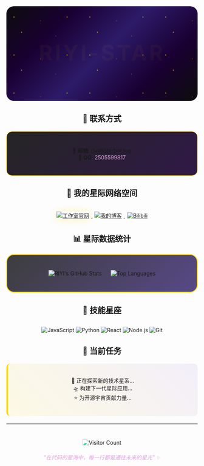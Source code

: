 

<div align="center">

<!-- 星空背景容器 -->
<div style="position: relative; background: linear-gradient(135deg, #0c0c0c 0%, #1a0033 25%, #2d1b69 50%, #1a0033 75%, #0c0c0c 100%); padding: 60px 20px; border-radius: 20px; overflow: hidden; margin-bottom: 30px;">
  
  <!-- 星空动画背景 -->
  <div style="position: absolute; top: 0; left: 0; width: 100%; height: 100%; background-image: radial-gradient(2px 2px at 20px 30px, #ffd700, transparent), radial-gradient(2px 2px at 40px 70px, #ffd700, transparent), radial-gradient(1px 1px at 90px 40px, #ffd700, transparent), radial-gradient(1px 1px at 130px 80px, #ffd700, transparent), radial-gradient(2px 2px at 160px 30px, #ffd700, transparent); background-repeat: repeat; background-size: 200px 100px; animation: sparkle 3s linear infinite;"></div>
  
  <!-- 主标题动画 -->
  <h1 style="font-size: 4em; font-weight: bold; background: linear-gradient(45deg, #ffd700, #ffb347, #dda0dd, #9370db); background-size: 400% 400%; -webkit-background-clip: text; -webkit-text-fill-color: transparent; background-clip: text; animation: gradientShift 3s ease-in-out infinite, fadeInUp 2s ease-out; text-shadow: 0 0 30px rgba(255, 215, 0, 0.5); margin: 0; letter-spacing: 0.1em;">
    RIYI-STAR
  </h1>
  
  <!-- 副标题 -->
  <p style="font-size: 1.2em; color: #dda0dd; margin-top: 20px; animation: fadeInUp 2s ease-out 0.5s both; text-shadow: 0 0 10px rgba(221, 160, 221, 0.3);">
    ✨ 探索无限可能的星际开发者 ✨
  </p>
  
</div>

<!-- CSS动画定义 -->
<style>
@keyframes sparkle {
  0% { transform: translateY(0px); }
  100% { transform: translateY(-100px); }
}

@keyframes gradientShift {
  0%, 100% { background-position: 0% 50%; }
  50% { background-position: 100% 50%; }
}

@keyframes fadeInUp {
  0% {
    opacity: 0;
    transform: translateY(30px);
  }
  100% {
    opacity: 1;
    transform: translateY(0);
  }
}

@keyframes glow {
  0%, 100% { box-shadow: 0 0 20px rgba(255, 215, 0, 0.3); }
  50% { box-shadow: 0 0 30px rgba(255, 215, 0, 0.6), 0 0 40px rgba(147, 112, 219, 0.3); }
}
</style>

## 💫 联系方式

<div style="background: linear-gradient(135deg, rgba(13, 13, 13, 0.9), rgba(26, 0, 51, 0.9)); padding: 25px; border-radius: 15px; border: 1px solid #ffd700; margin: 20px 0;">
  
📧 **邮箱**: <a href="mailto:riyi@starbot.top" style="color: #ffd700; text-decoration: none;">riyi@starbot.top</a>  
💬 **QQ**: <span style="color: #dda0dd;">2505599817</span>

</div>

## 🚀 我的星际网络空间

<p align="center" style="margin: 30px 0;">
  <a href="https://starbot.top" target="_blank">
    <img src="https://img.shields.io/badge/🌟_工作室官网-FFD700?style=for-the-badge&logo=google-chrome&logoColor=black&labelColor=1a0033" style="margin: 5px; animation: glow 2s ease-in-out infinite;" alt="工作室官网"/>
  </a>
  <a href="https://blog-riyi.pages.dev" target="_blank">
    <img src="https://img.shields.io/badge/📝_我的博客-9370DB?style=for-the-badge&logo=ghost&logoColor=white&labelColor=1a0033" style="margin: 5px; animation: glow 2s ease-in-out infinite 0.5s;" alt="我的博客"/>
  </a>
  <a href="https://space.bilibili.com/541864556" target="_blank">
    <img src="https://img.shields.io/badge/📺_B站空间-DDA0DD?style=for-the-badge&logo=bilibili&logoColor=black&labelColor=1a0033" style="margin: 5px; animation: glow 2s ease-in-out infinite 1s;" alt="Bilibili"/>
  </a>
</p>

## 📊 星际数据统计

<div align="center" style="background: linear-gradient(135deg, rgba(13, 13, 13, 0.8), rgba(45, 27, 105, 0.8)); padding: 30px; border-radius: 20px; border: 2px solid #ffd700; margin: 20px 0;">
  
<img src="https://github-readme-stats.vercel.app/api?username=RIYI-STAR&show_icons=true&count_private=true&hide_title=true&theme=radical&bg_color=0d1117&title_color=ffd700&text_color=dda0dd&icon_color=9370db&border_color=ffd700" alt="RIYI's GitHub Stats" style="margin: 10px;"/>

<img src="https://github-readme-stats.vercel.app/api/top-langs/?username=RIYI-STAR&layout=compact&theme=radical&bg_color=0d1117&title_color=ffd700&text_color=dda0dd&border_color=ffd700" alt="Top Languages" style="margin: 10px;"/>

</div>

## 🌌 技能星座

<div align="center" style="margin: 30px 0;">
  
![JavaScript](https://img.shields.io/badge/JavaScript-FFD700?style=for-the-badge&logo=javascript&logoColor=black&labelColor=1a0033)
![Python](https://img.shields.io/badge/Python-9370DB?style=for-the-badge&logo=python&logoColor=white&labelColor=1a0033)
![React](https://img.shields.io/badge/React-DDA0DD?style=for-the-badge&logo=react&logoColor=black&labelColor=1a0033)
![Node.js](https://img.shields.io/badge/Node.js-FFD700?style=for-the-badge&logo=node.js&logoColor=black&labelColor=1a0033)
![Git](https://img.shields.io/badge/Git-9370DB?style=for-the-badge&logo=git&logoColor=white&labelColor=1a0033)

</div>

## 🎯 当前任务

<div style="background: linear-gradient(45deg, rgba(255, 215, 0, 0.1), rgba(147, 112, 219, 0.1)); padding: 20px; border-radius: 10px; border-left: 4px solid #ffd700; margin: 20px 0;">
  
🔭 正在探索新的技术星系...  
🛸 构建下一代星际应用...  
⭐ 为开源宇宙贡献力量...

</div>

---

<div align="center" style="margin-top: 40px;">
  
<img src="https://profile-counter.glitch.me/RIYI-STAR/count.svg" alt="Visitor Count" style="filter: hue-rotate(45deg) brightness(1.2);"/>

<p style="color: #dda0dd; font-style: italic; margin-top: 20px;">
  "在代码的星海中，每一行都是通往未来的星光" ✨
</p>

</div>

</div>



